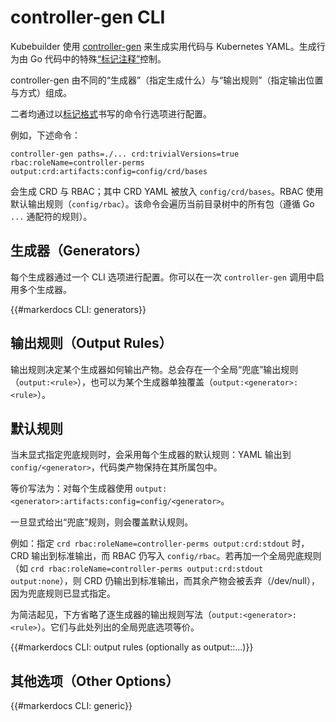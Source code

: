 # controller-gen CLI

Kubebuilder 使用
[controller-gen](https://sigs.k8s.io/controller-tools/cmd/controller-gen)
来生成实用代码与 Kubernetes YAML。生成行为由 Go 代码中的特殊[“标记注释”](/reference/markers.md)控制。

controller-gen 由不同的“生成器”（指定生成什么）与“输出规则”（指定输出位置与方式）组成。

二者均通过以[标记格式](/reference/markers.md)书写的命令行选项进行配置。

例如，下述命令：

```shell
controller-gen paths=./... crd:trivialVersions=true rbac:roleName=controller-perms output:crd:artifacts:config=config/crd/bases
```

会生成 CRD 与 RBAC；其中 CRD YAML 被放入 `config/crd/bases`。RBAC 使用默认输出规则（`config/rbac`）。该命令会遍历当前目录树中的所有包（遵循 Go `...` 通配符的规则）。

## 生成器（Generators）

每个生成器通过一个 CLI 选项进行配置。你可以在一次 `controller-gen` 调用中启用多个生成器。

{{#markerdocs CLI: generators}}

## 输出规则（Output Rules）

输出规则决定某个生成器如何输出产物。总会存在一个全局“兜底”输出规则（`output:<rule>`），也可以为某个生成器单独覆盖（`output:<generator>:<rule>`）。

<aside class="note">

<h1>默认规则</h1>

当未显式指定兜底规则时，会采用每个生成器的默认规则：YAML 输出到 `config/<generator>`，代码类产物保持在其所属包中。

等价写法为：对每个生成器使用 `output:<generator>:artifacts:config=config/<generator>`。

一旦显式给出“兜底”规则，则会覆盖默认规则。

例如：指定 `crd rbac:roleName=controller-perms output:crd:stdout` 时，CRD 输出到标准输出，而 RBAC 仍写入 `config/rbac`。若再加一个全局兜底规则（如 `crd rbac:roleName=controller-perms output:crd:stdout output:none`），则 CRD 仍输出到标准输出，而其余产物会被丢弃（/dev/null），因为兜底规则已显式指定。

</aside>

为简洁起见，下方省略了逐生成器的输出规则写法（`output:<generator>:<rule>`）。它们与此处列出的全局兜底选项等价。

{{#markerdocs CLI: output rules (optionally as output:<generator>:...)}}

## 其他选项（Other Options）

{{#markerdocs CLI: generic}}
